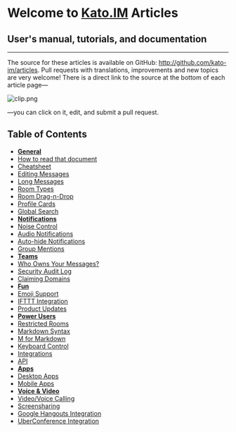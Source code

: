 # Welcome to <a href="http://kato.im" target="_blank">Kato.IM</a> Articles

## User's manual, tutorials, and documentation

---

The source for these articles is available on GitHub: <a href='https://github.com/kato-im/articles' target='_blank'>http://github.com/kato-im/articles</a>. Pull requests with translations, improvements and new topics are very welcome! There is a direct link to the source at the bottom of each article page&#8212;

![clip.png](https://in.kato.im/adb4d5daf04ac5e6c27803f83a77905b5e506790fc9dcb7e5cc89119e637060b/clip.png)

&#8212;you can click on it, edit, and submit a pull request.

## Table of Contents

- [**General**](/articles/en/general)
 - [How to read that document](/articles/en/general/notation)
 - [Cheatsheet](/articles/en/general/cheatsheet)
 - [Editing Messages](/articles/en/general/editing-messages)
 - [Long Messages](/articles/en/general/long-messages)
 - [Room Types](/articles/en/general/room-types)
 - [Room Drag-n-Drop](/articles/en/general/room-drag-n-drop)
 - [Profile Cards](/articles/en/general/profile-cards)
 - [Global Search](/articles/en/general/global-search)
- [**Notifications**](/articles/en/notifications)
 - [Noise Control](/articles/en/notifications/noise-control)
 - [Audio Notifications](/articles/en/notifications/audio-notifications)
 - [Auto-hide Notifications](/articles/en/notifications/auto-hide-notifications)
 - [Group Mentions](/articles/en/notifications/group-mentions)
- [**Teams**](/articles/en/teams)
 - [Who Owns Your Messages?](/articles/en/teams/who-owns-your-messages)
 - [Security Audit Log](/articles/en/teams/security-audit-log)
 - [Claiming Domains](/articles/en/teams/claiming-domains)
- [**Fun**](/articles/en/fun)
 - [Emoji Support](/articles/en/fun/emoji-support)
 - [IFTTT Integration](/articles/en/fun/ifttt-integration)
 - [Product Updates](/articles/en/fun/product-updates)
- [**Power Users**](/articles/en/power-users)
 - [Restricted Rooms](/articles/en/power-users/restricted-rooms)
 - [Markdown Syntax](/articles/en/power-users/markdown-syntax)
 - [M for Markdown](/articles/en/power-users/m-for-markdown)
 - [Keyboard Control](/articles/en/power-users/keyboard-control)
 - [Integrations](/articles/en/power-users/integrations)
 - [API](/articles/en/power-users/api)
- [**Apps**](/articles/en/kato-apps)
 - [Desktop Apps](/articles/en/kato-apps/desktop)
 - [Mobile Apps](/articles/en/kato-apps/mobile)
- [**Voice & Video**](/articles/en/voice-video)
 - [Video/Voice Calling](/articles/en/voice-video/video-voice-calling)
 - [Screensharing](/articles/en/voice-video/screensharing)
 - [Google Hangouts Integration](/articles/en/voice-video/google-hangouts-integration)
 - [UberConference Integration](/articles/en/voice-video/uberconference-integration)

<!--
A Kato team is a secure place for professional communication. Instead of using a combination of messaging channels, such as email, SMS, Skype, and Facebook, Kato makes it easy to maintain all communication data in one place, available to all present and future team members.

In Kato, communication happens in named, persistent _rooms_ in a form of immutable, temporally-ordered messages&#8212;also known as chat. Usually, a room is created per topic, such as _February 2015 Press Release_ or _Quality Assurance_. By default, rooms are visible to all members of your team. It's also possible to invite outsiders into closed, _restricted_ rooms, such that they have no access to the rest of your rooms. To limit the exposure to noise, each team member can adjust room noise level by choosing to follow, watch, or ignore a particular room.

You can configure various services, like GitHub, Twitter, Zendesk, or Raygun to post notifications to rooms in Kato, helping you keep your email inbox free of automated messages.

Kato makes it easy to work across multiple Kato Teams, possibly with some of the same people, and to interact with rooms from different teams at the same time.

Kato Teams is a **free service**, with no limit on team size, number of searchable messages, or connected integrations. A paid service, called _Kato Enterprise_ is currently in private beta testing. In addition to rigorous data ownership and management policies and controls, Kato Enterprise integrates with single sign-on providers like Okta and OneLogin to enable user authentication and provisioning into teams within a particular Kato Enterprise account based on groups and permissions configured within your existing user directories.
-->
